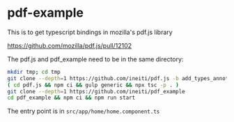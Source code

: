 # pdf-example

This is to get typescript bindings in mozilla's pdf.js library

https://github.com/mozilla/pdf.js/pull/12102

The pdf.js and pdf_example need to be in the same directory:

```bash
mkdir tmp; cd tmp
git clone --depth=1 https://github.com/ineiti/pdf.js -b add_types_annotations
( cd pdf.js && npm ci && gulp generic && npx tsc -p . )
git clone --depth=1 https://github.com/ineiti/pdf_example
cd pdf_example && npm ci && npm run start
```

The entry point is in `src/app/home/home.component.ts`
